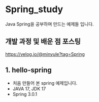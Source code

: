 # Spring_study
Java Spring을 공부하며 만드는 예제들 입니다.

## 개발 과정 및 배운 점 포스팅

https://velog.io/@minyule?tag=Spring

## 1. hello-spring

- 처음 만들어 본  spring 예제입니다.
- JAVA 17, JDK 17
- Spring 3.0.1

